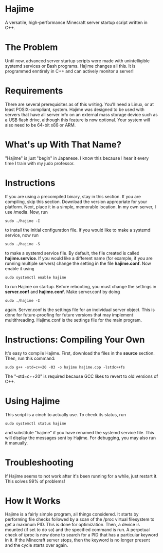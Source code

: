 # Hajime
A versatile, high-performance Minecraft server startup script written in C++.

# The Problem
Until now, advanced server startup scripts were made with unintelligible systemd services or Bash programs. Hajime changes all this. It is programmed enntirely in C++ and can actively monitor a server!

# Requirements
There are several prerequisites as of this writing. You'll need a Linux, or at least POSIX-compliant, system. Hajime was designed to be used with servers that have all server info on an external mass storage device such as a USB flash drive, although this feature is now optional. Your system will also need to be 64-bit x86 or ARM.

# What's up With That Name?
"Hajime" is just "begin" in Japanese. I know this because I hear it every time I train with my judo professor.

# Instructions
If you are using a precompiled binary, stay in this section. If you are compiling, skip this section. Download the version appropriate for your platform. Next, place it in a simple, memorable location. In my own server, I use /media. Now, run 

    sudo ./hajime -I
to install the initial configuration file. If you would like to make a systemd service, now run

    sudo ./hajime -S
to make a systemd service file. By default, the file created is called **hajime.service**. If you would like a different name (for example, if you are running multiple servers) change the setting in the file **hajime.conf**. Now enable it using

    sudo systemctl enable hajime
to run Hajime on startup. Before rebooting, you must change the settings in **server.conf** and **hajime.conf**. Make server.conf by doing 

    sudo ./hajime -I
    
again. Server.conf is the settings file for an individual server object. This is done for future-proofing for future versions that may implement multithreading. Hajime.conf is the settings file for the main program.

# Instructions: Compiling Your Own
It's easy to compile Hajime. First, download the files in the **source** section. Then, run this command:

    sudo g++ -std=c++20 -O3 -o hajime hajime.cpp -lstdc++fs
The "-std=c++20" is required because GCC likes to revert to old versions of C++.
   
# Using Hajime
This script is a cinch to actually use. To check its status, run

    sudo systemctl status hajime
and substitute "hajime" if you have renamed the systemd service file. This will display the messages sent by Hajime. For debugging, you may also run it manually.

# Troubleshooting
If Hajime seems to not work after it's been running for a while, just restart it. This solves 99% of problems!

# How It Works
Hajime is a fairly simple program, all things considered. It starts by performing file checks followed by a scan of the /proc virtual filesystem to get a maximum PID. This is done for optimization. Then, a device is mounted (if set to do so) and the specified command is run. A perpetual check of /proc is now done to search for a PID that has a particular keyword in it. If the Minecraft server stops, then the keyword is no longer present and the cycle starts over again.
